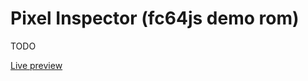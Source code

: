 # Pixel Inspector (fc64js demo rom)

TODO

[Live preview](https://theinvader360.github.io/fc64js/rom/demo/pixel-inspector/)

